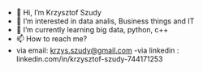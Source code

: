 - 👋 Hi, I’m Krzysztof Szudy
- 👀 I’m interested in data analis, Business things and IT
- 🌱 I’m currently learning big data, python, c++
- 📫 How to reach me?
- via email: krzys.szudy@gmail.com
-via linkedin : linkedin.com/in/krzysztof-szudy-744171253
<!---
kizer321/kizer321 is a ✨ special ✨ repository because its `README.md` (this file) appears on your GitHub profile.
You can click the Preview link to take a look at your changes.
--->
